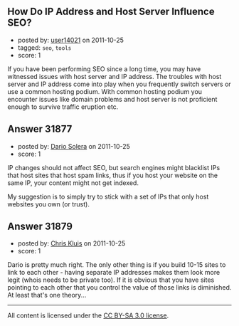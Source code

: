 ## How Do IP Address and Host Server Influence SEO?

- posted by: [user14021](https://stackexchange.com/users/-1/14021-user14021) on 2011-10-25
- tagged: `seo`, `tools`
- score: 1

If you have been performing SEO since a long time, you may have witnessed issues with host server and IP address. The troubles with host server and IP address come into play when you frequently switch servers or use a common hosting podium. With common hosting podium you encounter issues like domain problems and host server is not proficient enough to survive traffic eruption etc.


## Answer 31877

- posted by: [Dario Solera](https://stackexchange.com/users/-1/1539-dario-solera) on 2011-10-25
- score: 1

IP changes should not affect SEO, but search engines might blacklist IPs that host sites that host spam links, thus if you host your website on the same IP, your content might not get indexed.

My suggestion is to simply try to stick with a set of IPs that only host websites you own (or trust).


## Answer 31879

- posted by: [Chris Kluis](https://stackexchange.com/users/-1/9207-chris-kluis) on 2011-10-25
- score: 1

Dario is pretty much right.  The only other thing is if you build 10-15 sites to link to each other - having separate IP addresses makes them look more legit (whois needs to be private too).  If it is obvious that you have sites pointing to each other that you control the value of those links is diminished.  At least that's one theory...



---

All content is licensed under the [CC BY-SA 3.0 license](https://creativecommons.org/licenses/by-sa/3.0/).
